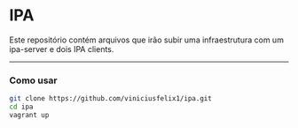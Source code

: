 # IPA
Este repositório contém arquivos que irão subir uma infraestrutura com um ipa-server e dois IPA clients.

---

### Como usar
```bash
git clone https://github.com/viniciusfelix1/ipa.git
cd ipa
vagrant up
```
